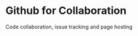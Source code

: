 <span class="fa fa-github fa-3x" aria-hidden="true"></span>

# Github for Collaboration #

Code collaboration, issue tracking and page hosting


